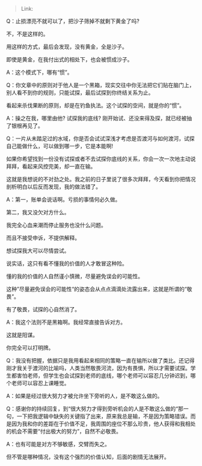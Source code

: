 > Link: 

Q：止损漂亮不就可以了，把沙子筛掉不就剩下黄金了吗? 

不，不是这样的。

用这样的方式，最后会发现，没有黄金，全是沙子。

即使是黄金，在我付出式的相处下，也会被惯成沙子。

A：这个模式下，哪有“惯”。

Q：你文章中的原则对于他人是一个黑箱，现实交往中你无法把它们贴在脑门上，别人看不到你的规则，只能试探，最后试探到你终结关系为止。

看起来杀伐果断的原则，却是在钓鱼执法。这个试探的空间，就是你的“惯”。

A：操之在我，哪里由他? 试探我的底线? 刚开始试、还没来得及探，就已经被抽了银根再见了。

Q：一片从未踏足过的水域，你是否会试试深浅才考虑是否渡河与如何渡河，试探自己能做什么，可以做到哪一步，它是本能啊!

如果你希望找到一份没有试探或者不去试探你底线的关系，你会一次一次地主动说拜拜，看起来风控完美，却一直在输。

这就是我想说的不对劲之处。我之前的日子里说了很多次拜拜，今天看到你把情况剖析明白以后反而发现，我的做法错了。

A：第一，账单会说话啊。亏损的事情何必久做。

第二，我又没欠对方什么。

我完全心血来潮而停止服务也没什么问题。

而且不接受申诉，不提供解释。

想试探我大可以尽情尝试。

说实话，这只有看不懂我的价值的人才敢冒这种险。

懂的我的价值的人自然谨小慎微，尽量避免误会的可能性。

这种”尽量避免误会的可能性“的姿态会从点点滴滴处流露出来，这就是所谓的“敬畏”。

有了敬畏，试探的心自然消了。

A：我这个法则不是黑箱啊。我经常直接告诉对方。

这就是阳谋。

你完全可以打明牌。

Q：我没有把握，依据只是我用看起来相同的策略一直在输所以做了类比。还记得刚才我关于渡河的比喻吗，人类当然敬畏河流，因为有畏惧，所以才需要试探。学生都害怕老师，但学生也会试探到老师的底线，哪个老师可以容忍几分钟迟到，哪个老师可以容忍上课睡觉。

A：如果是经过很大努力才被允许坐下旁听的人，是不敢这么做的。

Q：感谢你的持续回复，到“很大努力才得到旁听机会的人是不敢这么做的“那一句，一下把我逻辑中缺失的关键指了出来，原来我总是输，不是因为策略错误。而是因为我和你的差距在于价值不足，我周围的座位不那么珍贵，他人获得和我相处的机会不需要“付出极大的努力”，自然不必敬畏。

A：也有可能是对方不够敏感，交臂而失之。

但不管是哪种情况，没有这个强烈的价值认知，后面的剧情无法展开。
